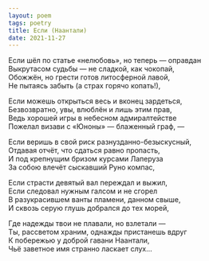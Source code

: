 ```yaml
---
layout: poem
tags: poetry
title: Если (Наантали)
date: 2021-11-27
---
```


Если шёл по статье «нелюбовь», но теперь — оправдан<br>
Выкрутасом судьбы — не сладкой, как чокопай,<br>
Обожжён, но грести готов литосферной лавой,<br>
Не пытаясь забыть (а страх горячо копать!),<br>

Если можешь открыться весь и вконец зардеться,<br>
Безвозвратно, увы, влюблён и лишь этим прав,<br>
Ведь хорошей игры в небесном адмиралтействе<br>
Пожелал визави с «Юноны» — блаженный граф,&nbsp;—<br>

Если веришь в свой риск разнузданно-безыскусный,<br>
Отдавая отчёт, что сдаться равно пропасть,<br>
И под крепнущим бризом курсами Лаперуза<br>
За собою влечёт сыскавший Руно компас,<br>

Если страсти девятый вал переждал и выжил,<br>
Если следовал нужным галсом и не сгорел<br>
В разукрасившем ванты пламени, данном свыше,<br>
И сквозь серую глушь добрался до тех морей,<br>

Где надежды твои не плавали, но взлетали —<br>
Ты, рассветом храним, однажды пристанешь вдруг<br>
К побережью у доброй гавани Наантали,<br>
Чьё заветное имя странно ласкает слух...

